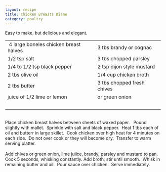 ```yaml
---
layout: recipe
title: Chicken Breasts Diane
category: poultry
---
```

Easy to make, but delicious and elegant.<br />
<table border="0"><tr><td>&nbsp;4 large boneles chicken breast halves<br />
</td><td>3 tbs brandy or cognac <br />
</td></tr><tr><td>1/2 tsp salt <br />
</td><td>3 tbs chopped parsley <br />
</td></tr><tr><td>1/4 to 1/2 tsp black pepper <br />
</td><td>2 tsp dijon style mustard <br />
</td></tr><tr><td>2 tbs olive oil <br />
</td><td>1/4 cup chicken broth <br />
</td></tr><tr>
      <td>2 tbs butter<br />
      </td>
      <td>3 tbs chopped fresh chives<br />
      </td>
    </tr>
    <tr>
      <td>juice of 1/2 lime or lemon<br />
      </td>
      <td>or green onion<br />
      </td>
    </tr>
    <tr>
      <td><br />
      </td>
      <td><br />
      </td>
    </tr>
</table><br />
Place chicken breast halves between sheets of waxed paper.&nbsp;&nbsp;
Pound slightly with mallet.&nbsp; Sprinkle with salt and black
pepper.&nbsp; Heat 1 tbs each of oil and butterr in large
skillet.&nbsp; Cook chicken over high heat for 4 minutes on each
side.&nbsp; Do not over cook or they will become dry.&nbsp; Transfer to
warm serving platter.<br />
<br />
Add chives or green onion, lime juiice, brandy, parsley and mustard to
pan.&nbsp; Cook 5 seconds, whisking constantly. Add broth; stir until
smooth.&nbsp; Whisk in remaining butter and oil.&nbsp; Pour sauce over
chicken.&nbsp; Serve immediately.<br />
